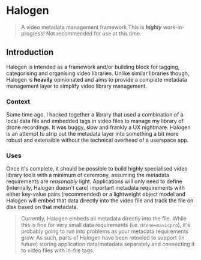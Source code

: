 # Halogen

> A video metadata management framework
> This is ***highly*** work-in-progress! Not recommended for use at this time.

## Introduction

Halogen is intended as a framework and/or building block for tagging, categorising and organising video libraries. Unlike similar libraries though, Halogen is **heavily** opinionated and aims to provide a complete metadata management layer to simplify video library management.

### Context

Some time ago, I hacked together a library that used a combination of a local data file and embedded tags in video files to manage my library of drone recordings. It was buggy, slow and frankly a UX nightmare. Halogen is an attempt to strip out the metadata layer into something a bit more robust and extensible without the technical overhead of a userspace app.

### Uses

Once it's complete, it should be possible to build highly specialised video library tools with a minimum of ceremony, assuming the metadata requirements are *reasonably* light. Applications will only need to define (internally, Halogen doesn't care) important metadata requirements with either key-value pairs (recommended) or a lightweight object model and Halogen will embed that data directly into the video file and track the file on disk based on that metadata.

> Currently, Halogen embeds all metadata directly into the file. While this is fine for very small data requirements (i.e. `drone=mavicpro`), it's probably going to run into problems as your metadata requirements grow. As such, parts of Halogen have been retooled to support (in future) storing application data/metadata separately and connecting it to video files with in-file tags.
